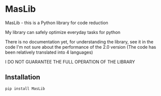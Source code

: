 # MasLib

MasLib - this is a Python library for code reduction

My library can safely optimize everyday tasks for python

There is no documentation yet, for understanding the library, see it in the code
I'm not sure about the performance of the 2.0 version
(The code has been relatively translated into 4 languages)

I DO NOT GUARANTEE THE FULL OPERATION OF THE LIBRARY
## Installation

```bash
pip install MasLib
